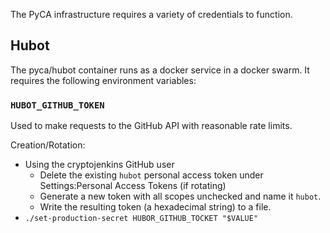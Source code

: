 The PyCA infrastructure requires a variety of credentials to function.

## Hubot

The pyca/hubot container runs as a docker service in a docker swarm. It requires the following environment variables:

### `HUBOT_GITHUB_TOKEN`

Used to make requests to the GitHub API with reasonable rate limits.

Creation/Rotation:

* Using the cryptojenkins GitHub user
  * Delete the existing `hubot` personal access token under Settings:Personal Access Tokens (if rotating)
  * Generate a new token with all scopes unchecked and name it `hubot`.
  * Write the resulting token (a hexadecimal string) to a file.
* `./set-production-secret HUBOR_GITHUB_TOCKET "$VALUE"`
